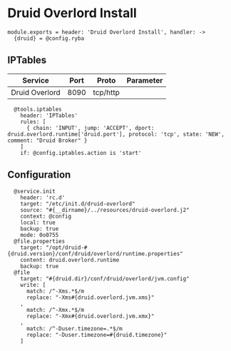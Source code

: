 
# Druid Overlord Install

    module.exports = header: 'Druid Overlord Install', handler: ->
      {druid} = @config.ryba

## IPTables

| Service           | Port | Proto    | Parameter                   |
|-------------------|------|----------|-----------------------------|
| Druid Overlord    | 8090 | tcp/http |                             |

      @tools.iptables
        header: 'IPTables'
        rules: [
          { chain: 'INPUT', jump: 'ACCEPT', dport: druid.overlord.runtime['druid.port'], protocol: 'tcp', state: 'NEW', comment: "Druid Broker" }
        ]
        if: @config.iptables.action is 'start'

## Configuration

      @service.init
        header: 'rc.d'
        target: "/etc/init.d/druid-overlord"
        source: "#{__dirname}/../resources/druid-overlord.j2"
        context: @config
        local: true
        backup: true
        mode: 0o0755
      @file.properties
        target: "/opt/druid-#{druid.version}/conf/druid/overlord/runtime.properties"
        content: druid.overlord.runtime
        backup: true
      @file
        target: "#{druid.dir}/conf/druid/overlord/jvm.config"
        write: [
          match: /^-Xms.*$/m
          replace: "-Xms#{druid.overlord.jvm.xms}"
        ,
          match: /^-Xmx.*$/m
          replace: "-Xmx#{druid.overlord.jvm.xmx}"
        ,
          match: /^-Duser.timezone=.*$/m
          replace: "-Duser.timezone=#{druid.timezone}"
        ]
